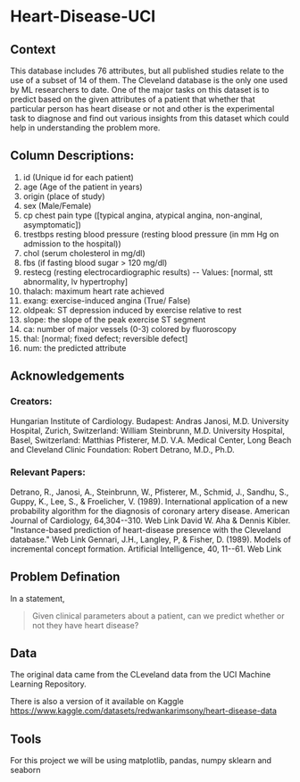 # Heart-Disease-UCI

## Context
This database includes 76 attributes, but all published studies relate to the use of a subset of 14 of them. The Cleveland database is the only one used by ML researchers to date. One of the major tasks on this dataset is to predict based on the given attributes of a patient that whether that particular person has heart disease or not and other is the experimental task to diagnose and find out various insights from this dataset which could help in understanding the problem more.

## Column Descriptions:
1. id (Unique id for each patient)
2. age (Age of the patient in years)
3. origin (place of study)
4. sex (Male/Female)
5. cp chest pain type ([typical angina, atypical angina, non-anginal, asymptomatic])
6. trestbps resting blood pressure (resting blood pressure (in mm Hg on admission to the hospital))
7. chol (serum cholesterol in mg/dl)
8. fbs (if fasting blood sugar > 120 mg/dl)
9. restecg (resting electrocardiographic results)
-- Values: [normal, stt abnormality, lv hypertrophy]
10. thalach: maximum heart rate achieved
11. exang: exercise-induced angina (True/ False)
12. oldpeak: ST depression induced by exercise relative to rest
13. slope: the slope of the peak exercise ST segment
14. ca: number of major vessels (0-3) colored by fluoroscopy
15. thal: [normal; fixed defect; reversible defect]
16. num: the predicted attribute

## Acknowledgements
### Creators:
Hungarian Institute of Cardiology. Budapest: Andras Janosi, M.D.
University Hospital, Zurich, Switzerland: William Steinbrunn, M.D.
University Hospital, Basel, Switzerland: Matthias Pfisterer, M.D.
V.A. Medical Center, Long Beach and Cleveland Clinic Foundation: Robert Detrano, M.D., Ph.D.

### Relevant Papers:
Detrano, R., Janosi, A., Steinbrunn, W., Pfisterer, M., Schmid, J., Sandhu, S., Guppy, K., Lee, S., & Froelicher, V. (1989). International application of a new probability algorithm for the diagnosis of coronary artery disease. American Journal of Cardiology, 64,304--310.
Web Link
David W. Aha & Dennis Kibler. "Instance-based prediction of heart-disease presence with the Cleveland database." Web Link
Gennari, J.H., Langley, P, & Fisher, D. (1989). Models of incremental concept formation. Artificial Intelligence, 40, 11--61. Web Link

## Problem Defination
In a statement, 
> Given clinical parameters about a patient, can we predict whether or not they have heart disease?

## Data
The original data came from the CLeveland data from the UCI Machine Learning Repository.

There is also a version of it available on Kaggle
https://www.kaggle.com/datasets/redwankarimsony/heart-disease-data

## Tools
For this project we will be using matplotlib, pandas, numpy sklearn and seaborn
